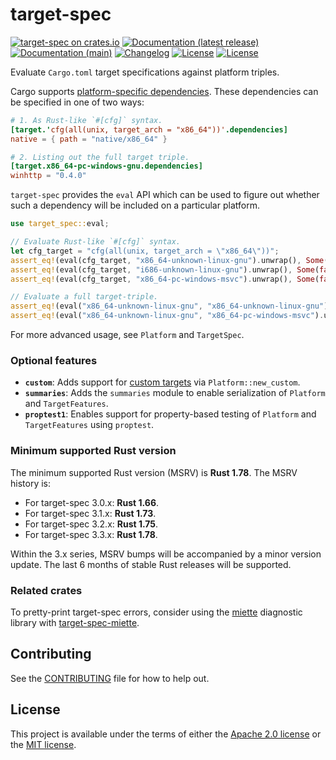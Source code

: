 # target-spec

[![target-spec on crates.io](https://img.shields.io/crates/v/target-spec)](https://crates.io/crates/target-spec)
[![Documentation (latest release)](https://img.shields.io/badge/docs-latest-brightgreen.svg)](https://docs.rs/target-spec/)
[![Documentation (main)](https://img.shields.io/badge/docs-main-purple)](https://guppy-rs.github.io/guppy/rustdoc/target_spec/)
[![Changelog](https://img.shields.io/badge/changelog-latest-blue)](CHANGELOG.md)
[![License](https://img.shields.io/badge/license-Apache-green.svg)](../LICENSE-APACHE)
[![License](https://img.shields.io/badge/license-MIT-green.svg)](../LICENSE-MIT)

Evaluate `Cargo.toml` target specifications against platform triples.

Cargo supports [platform-specific
dependencies](https://doc.rust-lang.org/cargo/reference/specifying-dependencies.html#platform-specific-dependencies).
These dependencies can be specified in one of two ways:

```toml
# 1. As Rust-like `#[cfg]` syntax.
[target.'cfg(all(unix, target_arch = "x86_64"))'.dependencies]
native = { path = "native/x86_64" }

# 2. Listing out the full target triple.
[target.x86_64-pc-windows-gnu.dependencies]
winhttp = "0.4.0"
```

`target-spec` provides the `eval` API which can be used to figure out whether such a dependency
will be included on a particular platform.

```rust
use target_spec::eval;

// Evaluate Rust-like `#[cfg]` syntax.
let cfg_target = "cfg(all(unix, target_arch = \"x86_64\"))";
assert_eq!(eval(cfg_target, "x86_64-unknown-linux-gnu").unwrap(), Some(true));
assert_eq!(eval(cfg_target, "i686-unknown-linux-gnu").unwrap(), Some(false));
assert_eq!(eval(cfg_target, "x86_64-pc-windows-msvc").unwrap(), Some(false));

// Evaluate a full target-triple.
assert_eq!(eval("x86_64-unknown-linux-gnu", "x86_64-unknown-linux-gnu").unwrap(), Some(true));
assert_eq!(eval("x86_64-unknown-linux-gnu", "x86_64-pc-windows-msvc").unwrap(), Some(false));
```

For more advanced usage, see `Platform` and `TargetSpec`.

### Optional features

* **`custom`**: Adds support for [custom
  targets](https://docs.rust-embedded.org/embedonomicon/custom-target.html) via
  `Platform::new_custom`.
* **`summaries`**: Adds the `summaries` module to enable serialization of `Platform` and
  `TargetFeatures`.
* **`proptest1`**: Enables support for property-based testing of `Platform` and
  `TargetFeatures` using `proptest`.

### Minimum supported Rust version

The minimum supported Rust version (MSRV) is **Rust 1.78**. The MSRV history is:

* For target-spec 3.0.x: **Rust 1.66**.
* For target-spec 3.1.x: **Rust 1.73**.
* For target-spec 3.2.x: **Rust 1.75**.
* For target-spec 3.3.x: **Rust 1.78**.

Within the 3.x series, MSRV bumps will be accompanied by a minor version
update. The last 6 months of stable Rust releases will be supported.

### Related crates

To pretty-print target-spec errors, consider using the [miette](https://docs.rs/miette)
diagnostic library with [target-spec-miette](https://crates.io/crates/target-spec-miette).

## Contributing

See the [CONTRIBUTING](../CONTRIBUTING.md) file for how to help out.

## License

This project is available under the terms of either the [Apache 2.0 license](../LICENSE-APACHE) or the [MIT
license](../LICENSE-MIT).

<!--
README.md is generated from README.tpl by cargo readme. To regenerate:

cargo install cargo-readme
cargo readme > README.md
-->
